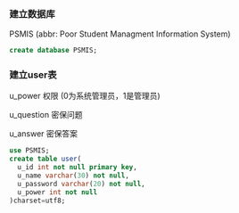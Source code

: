 ### 建立数据库

PSMIS (abbr: Poor Student Managment Information System)

``` sql
create database PSMIS;
```

### 建立user表

u_power 权限 (0为系统管理员，1是管理员)

u_question 密保问题

u_answer 密保答案

```sql
use PSMIS;
create table user(
  u_id int not null primary key,
  u_name varchar(30) not null,
  u_password varchar(20) not null,
  u_power int not null
)charset=utf8;
```


